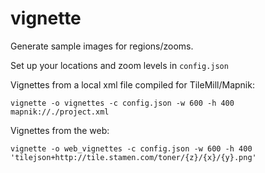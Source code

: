 # vignette
Generate sample images for regions/zooms.

Set up your locations and zoom levels in `config.json`


Vignettes from a local xml file compiled for TileMill/Mapnik:

```vignette -o vignettes -c config.json -w 600 -h 400 mapnik://./project.xml```

Vignettes from the web:

```vignette -o web_vignettes -c config.json -w 600 -h 400 'tilejson+http://tile.stamen.com/toner/{z}/{x}/{y}.png'```
